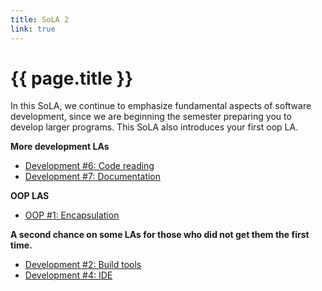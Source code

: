 ```yaml
---
title: SoLA 2
link: true
---
```

# {{ page.title }}

In this SoLA, we continue to emphasize fundamental aspects of software development, since we are beginning the semester preparing you to develop larger programs. This SoLA also introduces your first oop LA.

**More development LAs**

* [Development #6: Code reading](https://www.gradescope.com/courses/818402/assignments/4966787)
* [Development #7: Documentation](https://www.gradescope.com/courses/818402/assignments/4966799)

**OOP LAS**

* [OOP #1: Encapsulation](https://www.gradescope.com/courses/818402/assignments/4966827)

**A second chance on some LAs for those who did not get them the first time.**

* [Development #2: Build tools](https://www.gradescope.com/courses/818402/assignments/4966771)
* [Development #4: IDE](https://www.gradescope.com/courses/818402/assignments/4966772)

